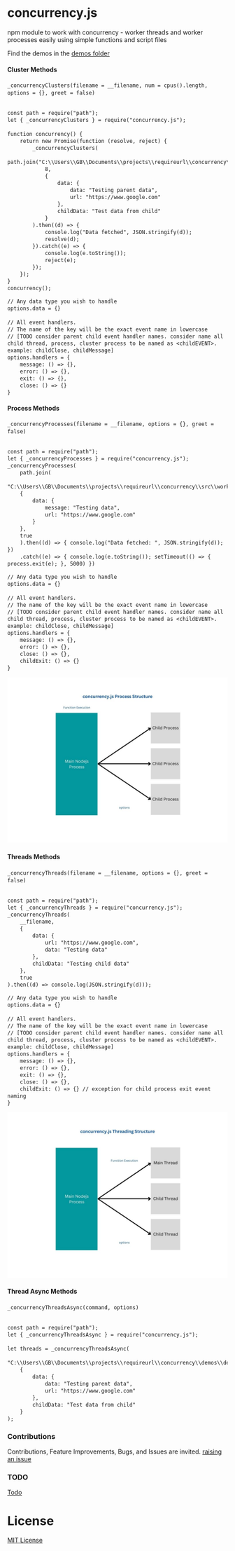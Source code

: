 # concurrency.js

npm module to work with concurrency - worker threads and worker processes easily using simple functions and script files

Find the demos in the [demos folder](./demos)


#### Cluster Methods


`_concurrencyClusters(filename = __filename, num = cpus().length, options = {}, greet = false)`


```

const path = require("path");
let { _concurrencyClusters } = require("concurrency.js");

function concurrency() {
    return new Promise(function (resolve, reject) {
        _concurrencyClusters(
            path.join("C:\\Users\\GB\\Documents\\projects\\requireurl\\concurrency\\src\\worker.cluster.js"),
            8,
            {
                data: {
                    data: "Testing parent data",
                    url: "https://www.google.com"
                },
                childData: "Test data from child"
            }
        ).then((d) => {
            console.log("Data fetched", JSON.stringify(d));
            resolve(d);
        }).catch((e) => {
            console.log(e.toString());
            reject(e);
        });
    });
}
concurrency();

```


```
// Any data type you wish to handle
options.data = {} 

// All event handlers.
// The name of the key will be the exact event name in lowercase
// [TODO consider parent child event handler names. consider name all child thread, process, cluster process to be named as <childEVENT>. example: childClose, childMessage]
options.handlers = {
    message: () => {},
    error: () => {},
    exit: () => {},
    close: () => {}
}
```


#### Process Methods


`_concurrencyProcesses(filename = __filename, options = {}, greet = false)`


```

const path = require("path");
let { _concurrencyProcesses } = require("concurrency.js");
_concurrencyProcesses(
    path.join(
    "C:\\Users\\GB\\Documents\\projects\\requireurl\\concurrency\\src\\worker.process.js"),
    {
        data: {
            message: "Testing data",
            url: "https://www.google.com"
        }
    },
    true
    ).then((d) => { console.log("Data fetched: ", JSON.stringify(d)); })
    .catch((e) => { console.log(e.toString()); setTimeout(() => { process.exit(e); }, 5000) })

```


```
// Any data type you wish to handle
options.data = {} 

// All event handlers.
// The name of the key will be the exact event name in lowercase
// [TODO consider parent child event handler names. consider name all child thread, process, cluster process to be named as <childEVENT>. example: childClose, childMessage]
options.handlers = {
    message: () => {},
    error: () => {},
    close: () => {},
    childExit: () => {}
}
```


![Process Execution Functions](./docs/Concurrency.js.Process.jpg)


#### Threads Methods


`_concurrencyThreads(filename = __filename, options = {}, greet = false)`


```

const path = require("path");
let { _concurrencyThreads } = require("concurrency.js");
_concurrencyThreads(
    __filename,
    {
        data: {
            url: "https://www.google.com",
            data: "Testing data"
        },
        childData: "Testing child data"
    },
    true
).then((d) => console.log(JSON.stringify(d)));

```


```
// Any data type you wish to handle
options.data = {} 

// All event handlers.
// The name of the key will be the exact event name in lowercase
// [TODO consider parent child event handler names. consider name all child thread, process, cluster process to be named as <childEVENT>. example: childClose, childMessage]
options.handlers = {
    message: () => {},
    error: () => {},
    exit: () => {},
    close: () => {},
    childExit: () => {} // exception for child process exit event naming 
}
```


![Threads Execution Functions](./docs/Concurrency.js.Threads.jpg)


#### Thread Async Methods


`_concurrencyThreadsAsync(command, options)`


```

const path = require("path");
let { _concurrencyThreadsAsync } = require("concurrency.js");

let threads = _concurrencyThreadsAsync(
    "C:\\Users\\GB\\Documents\\projects\\requireurl\\concurrency\\demos\\demos.threads.js",
    {
        data: {
            data: "Testing parent data",
            url: "https://www.google.com"
        },
        childData: "Test data from child"
    }
);

```


### Contributions

Contributions, Feature Improvements, Bugs, and Issues are invited. [raising an issue](https://github.com/ganeshkbhat/concurrency.js/issues)



### TODO

[Todo](./todo)



# License

[MIT License](./LICENSE)


